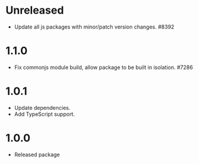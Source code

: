 # Unreleased

-   Update all js packages with minor/patch version changes. #8392
# 1.1.0

-   Fix commonjs module build, allow package to be built in isolation. #7286

# 1.0.1

-   Update dependencies.
-   Add TypeScript support.

# 1.0.0

-   Released package
